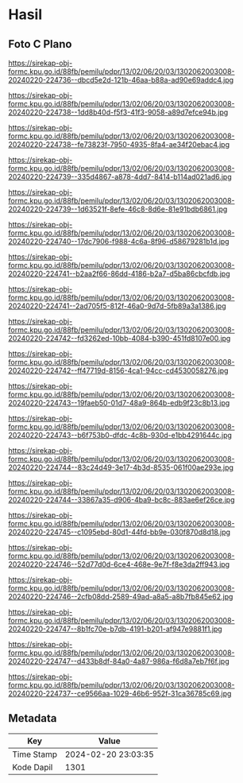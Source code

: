 # Hasil

## Foto C Plano

https://sirekap-obj-formc.kpu.go.id/88fb/pemilu/pdpr/13/02/06/20/03/1302062003008-20240220-224736--dbcd5e2d-121b-46aa-b88a-ad90e69addc4.jpg

https://sirekap-obj-formc.kpu.go.id/88fb/pemilu/pdpr/13/02/06/20/03/1302062003008-20240220-224738--1dd8b40d-f5f3-41f3-9058-a89d7efce94b.jpg

https://sirekap-obj-formc.kpu.go.id/88fb/pemilu/pdpr/13/02/06/20/03/1302062003008-20240220-224738--fe73823f-7950-4935-8fa4-ae34f20ebac4.jpg

https://sirekap-obj-formc.kpu.go.id/88fb/pemilu/pdpr/13/02/06/20/03/1302062003008-20240220-224739--335d4867-a878-4dd7-8414-b114ad021ad6.jpg

https://sirekap-obj-formc.kpu.go.id/88fb/pemilu/pdpr/13/02/06/20/03/1302062003008-20240220-224739--1d63521f-8efe-46c8-8d6e-81e91bdb6861.jpg

https://sirekap-obj-formc.kpu.go.id/88fb/pemilu/pdpr/13/02/06/20/03/1302062003008-20240220-224740--17dc7906-f988-4c6a-8f96-d58679281b1d.jpg

https://sirekap-obj-formc.kpu.go.id/88fb/pemilu/pdpr/13/02/06/20/03/1302062003008-20240220-224741--b2aa2f66-86dd-4186-b2a7-d5ba86cbcfdb.jpg

https://sirekap-obj-formc.kpu.go.id/88fb/pemilu/pdpr/13/02/06/20/03/1302062003008-20240220-224741--2ad705f5-812f-46a0-9d7d-5fb89a3a1386.jpg

https://sirekap-obj-formc.kpu.go.id/88fb/pemilu/pdpr/13/02/06/20/03/1302062003008-20240220-224742--fd3262ed-10bb-4084-b390-451fd8107e00.jpg

https://sirekap-obj-formc.kpu.go.id/88fb/pemilu/pdpr/13/02/06/20/03/1302062003008-20240220-224742--ff47719d-8156-4ca1-94cc-cd4530058276.jpg

https://sirekap-obj-formc.kpu.go.id/88fb/pemilu/pdpr/13/02/06/20/03/1302062003008-20240220-224743--19faeb50-01d7-48a9-864b-edb9f23c8b13.jpg

https://sirekap-obj-formc.kpu.go.id/88fb/pemilu/pdpr/13/02/06/20/03/1302062003008-20240220-224743--b6f753b0-dfdc-4c8b-930d-e1bb4291644c.jpg

https://sirekap-obj-formc.kpu.go.id/88fb/pemilu/pdpr/13/02/06/20/03/1302062003008-20240220-224744--83c24d49-3e17-4b3d-8535-061f00ae293e.jpg

https://sirekap-obj-formc.kpu.go.id/88fb/pemilu/pdpr/13/02/06/20/03/1302062003008-20240220-224744--33867a35-d906-4ba9-bc8c-883ae6ef26ce.jpg

https://sirekap-obj-formc.kpu.go.id/88fb/pemilu/pdpr/13/02/06/20/03/1302062003008-20240220-224745--c1095ebd-80d1-44fd-bb9e-030f870d8d18.jpg

https://sirekap-obj-formc.kpu.go.id/88fb/pemilu/pdpr/13/02/06/20/03/1302062003008-20240220-224746--52d77d0d-6ce4-468e-9e7f-f8e3da2ff943.jpg

https://sirekap-obj-formc.kpu.go.id/88fb/pemilu/pdpr/13/02/06/20/03/1302062003008-20240220-224746--2cfb08dd-2589-49ad-a8a5-a8b7fb845e62.jpg

https://sirekap-obj-formc.kpu.go.id/88fb/pemilu/pdpr/13/02/06/20/03/1302062003008-20240220-224747--8b1fc70e-b7db-4191-b201-af947e9881f1.jpg

https://sirekap-obj-formc.kpu.go.id/88fb/pemilu/pdpr/13/02/06/20/03/1302062003008-20240220-224747--d433b8df-84a0-4a87-986a-f6d8a7eb7f6f.jpg

https://sirekap-obj-formc.kpu.go.id/88fb/pemilu/pdpr/13/02/06/20/03/1302062003008-20240220-224737--ce9566aa-1029-46b6-952f-31ca36785c69.jpg


## Metadata

| Key        | Value               |
| ---------- | ------------------- |
| Time Stamp | 2024-02-20 23:03:35 |
| Kode Dapil | 1301                |



